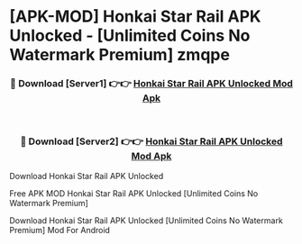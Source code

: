 # [APK-MOD] Honkai  Star Rail APK Unlocked - [Unlimited Coins No Watermark Premium] zmqpe



<div align="center">
<h3>🔴 Download [Server1] 👉👉 <a href="https://momento.my/?title=Honkai__Star_Rail_APK_Unlocked">Honkai  Star Rail APK Unlocked Mod Apk</a></h3><br>

<h3>🔴 Download [Server2] 👉👉 <a href="https://momento.my/?title=Honkai__Star_Rail_APK_Unlocked">Honkai  Star Rail APK Unlocked Mod Apk</a></h3>
</div>



Download Honkai  Star Rail APK Unlocked 

Free APK MOD Honkai  Star Rail APK Unlocked [Unlimited Coins No Watermark Premium]

Download Honkai  Star Rail APK Unlocked [Unlimited Coins No Watermark Premium] Mod For Android
